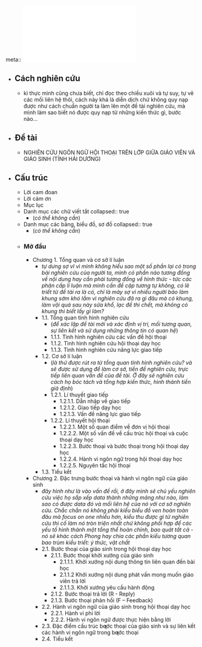 meta:: ![Luận án.pdf](../assets/Luận_án_1693192941555_0.pdf)

- ## Cách nghiên cứu
	- kì thực mình cũng chưa biết, chỉ đọc theo chiều xuôi và tự suy, tự vẽ các mối liên hệ thôi, cách này khá là diễn dịch chứ không quy nạp được như cách chuẩn người ta làm lên một đề tài nghiên cứu, mà mình làm sao biết nó được quy nạp từ những kiến thức gì, bước nào...
- ## Đề tài
	- NGHIÊN CỨU NGÔN NGỮ HỘI THOẠI TRÊN LỚP GIỮA GIÁO VIÊN VÀ GIÁO SINH (TỈNH HẢI DƯƠNG)
- ## Cấu trúc
	- Lời cam đoan
	- Lời cảm ơn
	- Mục lục
	- Danh mục các chữ viết tắt
	  collapsed:: true
		- (*có thể không cần*)
	- Danh mục các bảng, biểu đồ, sơ đồ
	  collapsed:: true
		- (*có thể không cần*)
	- ### Mở đầu
		- Chương 1. Tổng quan và cơ sở lí luận
			- *tự dưng sợ vl vì mình không hiểu sao một số phần lại có trong bài nghiên cứu của người ta, mình có phần nào tương đồng về nội dung hay cần phải tương đồng về hình thức - tức các phân cấp lí luận mà mình cần đề cập tương tự không, có lẽ triết từ đề tài ra là có, chỉ là mày sợ vì nhiều người bảo làm khung sớm khó lắm vì nghiên cứu đã ra gì đâu mà có khung, làm vội quá sau này sửa khổ, lạc đề thì chết, mà không có khung thì biết lấy gì làm?*
			- 1.1. Tổng quan tình hình nghiên cứu
				- (*để xác lập đề tài mới và xác định vị trí, mối tương quan, sự liên kết và sử dụng những thông tin có quan hệ*)
				- 1.1.1. Tình hình nghiên cứu các vấn đề hội thoại
				- 1.1.2. Tình hình nghiên cứu hội thoại dạy học
				- 1.1.3. Tình hình nghiên cứu năng lực giao tiếp
			- 1.2. Cơ sở lí luận
				- (*là thứ được rút ra từ tổng quan tình hình nghiên cứu? và sẽ được sử dụng để làm cơ sở, tiền đề nghiên cứu, trực tiếp liên quan vấn đề của đề tài. Ở đây sẽ nghiên cứu cách họ bóc tách và tổng hợp kiến thức, hình thành tiền giả định*)
				- 1.2.1. Lí thuyết giao tiếp
					- 1.2.1.1. Dẫn nhập về giao tiếp
					- 1.2.1.2. Giao tiếp dạy học
					- 1.2.1.3. Vấn đề năng lực giao tiếp
				- 1.2.2. Lí thuyết hội thoại
					- 1.2.2.1. Một số quan điểm về đơn vị hội thoại
					- 1.2.2.2. Một số vấn đề về cấu trúc hội thoại và cuộc thoại dạy học
					- 1.2.2.3. Bước thoại và bước thoại trong hội thoại dạy học
					- 1.2.2.4. Hành vi ngôn ngữ trong hội thoại dạy học
					- 1.2.2.5. Nguyên tắc hội thoại
			- 1.3. Tiểu kết
		- Chương 2. Đặc trưng bước thoại và hành vi ngôn ngữ của giáo sinh
			- *đây hình như là vào vấn đề rồi, ở đây mình sẽ chủ yếu nghiên cứu việc họ sắp xếp data thành những mảng như nào, làm sao có được data đó và mối liên hệ của nó với cơ sở nghiên cứu. Chắc chắn nó không phải kiểu biểu đồ ven hoàn toàn đâu mà focus on one nhiều hơn, kiểu thu được gì từ nghiên cứu thì cố làm nó tròn triện nhất chứ không phối hợp để các yếu tố hình thành một tổng thể hoàn chỉnh, bao quát tất cả - nó sẽ khác cách Phong hay chia các phần kiểu tương quan bao trùm kiểu triết: ý thức, vật chất*
			- 2.1. Bước thoại của giáo sinh trong hội thoại dạy học
				- 2.1.1. Bước thoại khởi xướng của giáo sinh
					- 2.1.1.1. Khởi xướng nội dung thông tin liên quan đến bài học
					- 2.1.1.2 Khởi xướng nội dung phát vấn mong muốn giáo viên trả lời
					- 2.1.1.3. Khởi xướng yêu cầu hành động
				- 2.1.2. Bước thoại trả lời (R - Reply)
				- 2.1.3. Bước thoại phản hồi (F – Feedback)
			- 2.2. Hành vi ngôn ngữ của giáo sinh trong hội thoại dạy học
				- 2.2.1. Hành vi phi lời
				- 2.2.2. Hành vi ngôn ngữ được thực hiện bằng lời
			- 2.3. Đặc điểm cấu trúc bƣớc thoại của giáo sinh và sự liên kết các hành
			  vi ngôn ngữ trong bƣớc thoại
			- 2.4. Tiểu kết